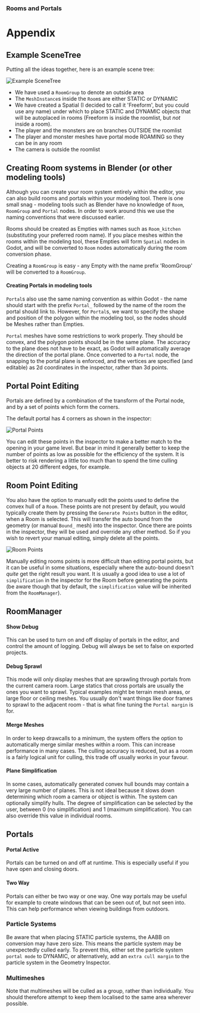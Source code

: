 ### Rooms and Portals
# Appendix
## Example SceneTree
Putting all the ideas together, here is an example scene tree:

![Example SceneTree](images/example_scenetree.png)

* We have used a `RoomGroup` to denote an outside area
* The `MeshInstance`s inside the `Room`s are either STATIC or DYNAMIC
* We have created a Spatial (I decided to call it 'Freeform', but you could use any name) under which to place STATIC and DYNAMIC objects that will be autoplaced in rooms
(Freeform is inside the roomlist, but _not_ inside a room).
* The player and the monsters are on branches OUTSIDE the roomlist
* The player and monster meshes have portal mode ROAMING so they can be in any room
* The camera is outside the roomlist

## Creating Room systems in Blender (or other modeling tools)
Although you can create your room system entirely within the editor, you can also build rooms and portals within your modeling tool. There is one small snag - modeling tools such as Blender have no knowledge of `Room`, `RoomGroup` and `Portal` nodes. In order to work around this we use the naming conventions that were discussed earlier.

Rooms should be created as Empties with names such as `Room_kitchen` (substituting your preferred room name). If you place meshes within the rooms within the modeling tool, these Empties will form `Spatial` nodes in Godot, and will be converted to `Room` nodes automatically during the room conversion phase.

Creating a `RoomGroup` is easy - any Empty with the name prefix 'RoomGroup' will be converted to a `RoomGroup`.

#### Creating Portals in modeling tools
`Portal`s also use the same naming convention as within Godot - the name should start with the prefix `Portal_` followed by the name of the room the portal should link to. However, for `Portal`s, we want to specify the shape and position of the polygon within the modeling tool, so the nodes should be Meshes rather than Empties.

`Portal` meshes have some restrictions to work properly. They should be convex, and the polygon points should be in the same plane. The accuracy to the plane does not have to be exact, as Godot will automatically average the direction of the portal plane. Once converted to a `Portal` node, the snapping to the portal plane is enforced, and the vertices are specified (and editable) as 2d coordinates in the inspector, rather than 3d points.

## Portal Point Editing
Portals are defined by a combination of the transform of the Portal node, and by a set of points which form the corners.

The default portal has 4 corners as shown in the inspector:

![Portal Points](images/portal_points.png)

You can edit these points in the inspector to make a better match to the opening in your game level. But bear in mind it generally better to keep the number of points as low as possible for the efficiency of the system. It is better to risk rendering a little too much than to spend the time culling objects at 20 different edges, for example.

## Room Point Editing
You also have the option to manually edit the points used to define the convex hull of a `Room`. These points are not present by default, you would typically create them by pressing the `Generate Points` button in the editor, when a Room is selected. This will transfer the auto bound from the geometry (or manual `Bound_` mesh) into the inspector. Once there are points in the inspector, they will be used and override any other method. So if you wish to revert your manual editing, simply delete all the points.

![Room Points](images/room_points.png)

Manually editing rooms points is more difficult than editing portal points, but it can be useful in some situations, especially where the auto-bound doesn't _quite_ get the right result you want. It is usually a good idea to use a lot of `simplification` in the inspector for the Room before generating the points (be aware though that by default, the `simplification` value will be inherited from the `RoomManager`).

## RoomManager
#### Show Debug
This can be used to turn on and off display of portals in the editor, and control the amount of logging. Debug will always be set to false on exported projects.
#### Debug Sprawl
This mode will only display meshes that are sprawling through portals from the current camera room. Large statics that cross portals are usually the ones you want to sprawl. Typical examples might be terrain mesh areas, or large floor or ceiling meshes. You usually don't want things like door frames to sprawl to the adjacent room - that is what fine tuning the `Portal margin` is for.
#### Merge Meshes
In order to keep drawcalls to a minimum, the system offers the option to automatically merge similar meshes within a room. This can increase performance in many cases. The culling accuracy is reduced, but as a room is a fairly logical unit for culling, this trade off usually works in your favour.
#### Plane Simplification
In some cases, automatically generated convex hull bounds may contain a very large number of planes. This is not ideal because it slows down determining which room a camera or object is within. The system can optionally simplify hulls. The degree of simplification can be selected by the user, between 0 (no simplification) and 1 (maximum simplification). You can also override this value in individual rooms.

## Portals
#### Portal Active
Portals can be turned on and off at runtime. This is especially useful if you have open and closing doors.
#### Two Way
Portals can either be two way or one way. One way portals may be useful for example to create windows that can be seen out of, but not seen into. This can help performance when viewing buildings from outdoors.

### Particle Systems
Be aware that when placing STATIC particle systems, the AABB on conversion may have zero size. This means the particle system may be unexpectedly culled early. To prevent this, either set the particle system `portal mode` to DYNAMIC, or alternatively, add an `extra cull margin` to the particle system in the Geometry Inspector.

### Multimeshes
Note that multimeshes will be culled as a group, rather than individually. You should therefore attempt to keep them localised to the same area wherever possible.
